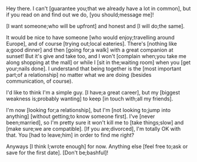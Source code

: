 Hey there. I can't [guarantee you;that we already have a lot in common], but if you read on and find out we do, [you should;message me]!

[I want someone;who will be upfront] and honest and [I will do;the same].

It would be nice to have someone [who would enjoy;travelling around Europe], and of course [trying out;local eateries]. There's [nothing like a;good dinner] and then [going for;a walk] with a great companion at sunset! But it's give and take too, and I won't [complain when;you take me along shopping at the mall] or while I [sit in the;waiting room] when you [get your;nails done]. I understand that being together is the [most important part;of a relationship] no matter what we are doing (besides communication, of course).

I'd like to think I'm a simple guy. [I have;a great career], but my [biggest weakness is;probably wanting] to keep [in touch with;all my friends].

I'm now [looking for;a relationship], but I'm [not looking to;jump into anything] [without getting;to know someone first]. I've [never been;married], so I'm pretty sure it won't kill me to [take things;slow] and [make sure;we are compatible]. [If you are;divorced], I'm totally OK with that. You [had to leave;him] in order to find me right?

Anyways [I think I;wrote enough] for now. Anything else [feel free to;ask or save for the first date]. [Don't be;bashful]!
